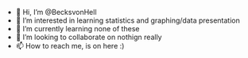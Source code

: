 - 👋 Hi, I’m @BecksvonHell
- 👀 I’m interested in learning statistics and graphing/data presentation
- 🌱 I’m currently learning none of these
- 💞️ I’m looking to collaborate on nothign really
- 📫 How to reach me, is on here :)

<!---
BecksvonHell/BecksvonHell is a ✨ special ✨ repository because its `README.md` (this file) appears on your GitHub profile.
You can click the Preview link to take a look at your changes.
--->
